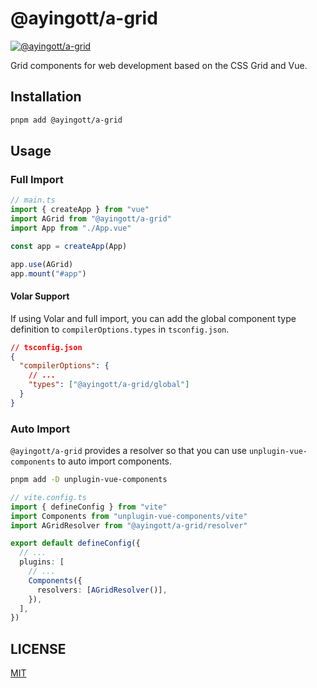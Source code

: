 # @ayingott/a-grid

[![@ayingott/a-grid](https://img.shields.io/npm/v/@ayingott/a-grid.svg)](https://npmjs.com/package/@ayingott/a-grid)

Grid components for web development based on the CSS Grid and Vue.

## Installation

```bash
pnpm add @ayingott/a-grid
```

## Usage

### Full Import

```ts
// main.ts
import { createApp } from "vue"
import AGrid from "@ayingott/a-grid"
import App from "./App.vue"

const app = createApp(App)

app.use(AGrid)
app.mount("#app")
```

#### Volar Support

If using Volar and full import, you can add the global component type definition to `compilerOptions.types` in `tsconfig.json`.

```json
// tsconfig.json
{
  "compilerOptions": {
    // ...
    "types": ["@ayingott/a-grid/global"]
  }
}
```

### Auto Import

`@ayingott/a-grid` provides a resolver so that you can use `unplugin-vue-components` to auto import components.

```bash
pnpm add -D unplugin-vue-components
```

```ts
// vite.config.ts
import { defineConfig } from "vite"
import Components from "unplugin-vue-components/vite"
import AGridResolver from "@ayingott/a-grid/resolver"

export default defineConfig({
  // ...
  plugins: [
    // ...
    Components({
      resolvers: [AGridResolver()],
    }),
  ],
})
```

## LICENSE

[MIT](./LICENSE)
